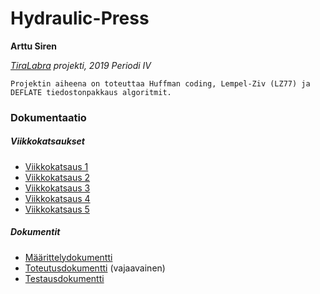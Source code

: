 # Hydraulic-Press
**Arttu Siren**

*[TiraLabra](https://github.com/TiraLabra/2019_4) projekti, 2019 Periodi IV*

```
Projektin aiheena on toteuttaa Huffman coding, Lempel-Ziv (LZ77) ja DEFLATE tiedostonpakkaus algoritmit.
```

### Dokumentaatio
##### Viikkokatsaukset
- [Viikkokatsaus 1](./dokumentaatio/viikkoraportti1.md)
- [Viikkokatsaus 2](./dokumentaatio/viikkoraportti2.md)
- [Viikkokatsaus 3](./dokumentaatio/viikkoraportti3.md)
- [Viikkokatsaus 4](./dokumentaatio/viikkoraportti4.md)
- [Viikkokatsaus 5](./dokumentaatio/viikkoraportti5.md)

##### Dokumentit
- [Määrittelydokumentti](./dokumentaatio/maarittelydokumentti.md)
- [Toteutusdokumentti](./dokumentaatio/toteutusdokumentti.md) (vajaavainen)
- [Testausdokumentti](./dokumentaatio/testausdokumentti.md)
